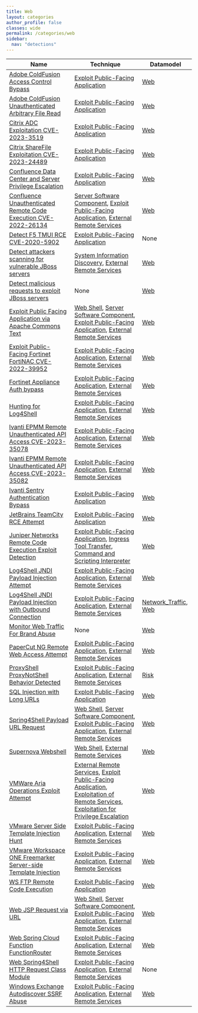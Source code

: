 ```yaml
---
title: Web
layout: categories
author_profile: false
classes: wide
permalink: /categories/web
sidebar:
  nav: "detections"
---
```


| Name    | Technique | Datamodel |
| --------| --------- |------------|
| [Adobe ColdFusion Access Control Bypass](/web/d6821c0b-fcdc-4c95-a77f-e10752fae41a/) | [Exploit Public-Facing Application](/tags/#exploit-public-facing-application) | [Web](https://docs.splunk.com/Documentation/CIM/latest/User/Web) |
| [Adobe ColdFusion Unauthenticated Arbitrary File Read](/web/695aceae-21db-4e7f-93ac-a52e39d02b93/) | [Exploit Public-Facing Application](/tags/#exploit-public-facing-application) | [Web](https://docs.splunk.com/Documentation/CIM/latest/User/Web) |
| [Citrix ADC Exploitation CVE-2023-3519](/web/76ac2dcb-333c-4a77-8ae9-2720cfae47a8/) | [Exploit Public-Facing Application](/tags/#exploit-public-facing-application) | [Web](https://docs.splunk.com/Documentation/CIM/latest/User/Web) |
| [Citrix ShareFile Exploitation CVE-2023-24489](/web/172c59f2-5fae-45e5-8e51-94445143e93f/) | [Exploit Public-Facing Application](/tags/#exploit-public-facing-application) | [Web](https://docs.splunk.com/Documentation/CIM/latest/User/Web) |
| [Confluence Data Center and Server Privilege Escalation](/web/115bebac-0976-4f7d-a3ec-d1fb45a39a11/) | [Exploit Public-Facing Application](/tags/#exploit-public-facing-application) | [Web](https://docs.splunk.com/Documentation/CIM/latest/User/Web) |
| [Confluence Unauthenticated Remote Code Execution CVE-2022-26134](/web/fcf4bd3f-a79f-4b7a-83bf-2692d60b859c/) | [Server Software Component](/tags/#server-software-component), [Exploit Public-Facing Application](/tags/#exploit-public-facing-application), [External Remote Services](/tags/#external-remote-services) | [Web](https://docs.splunk.com/Documentation/CIM/latest/User/Web) |
| [Detect F5 TMUI RCE CVE-2020-5902](/web/810e4dbc-d46e-11ea-87d0-0242ac130003/) | [Exploit Public-Facing Application](/tags/#exploit-public-facing-application) |  None |
| [Detect attackers scanning for vulnerable JBoss servers](/web/104658f4-afdc-499e-9719-17243f982681/) | [System Information Discovery](/tags/#system-information-discovery), [External Remote Services](/tags/#external-remote-services) | [Web](https://docs.splunk.com/Documentation/CIM/latest/User/Web) |
| [Detect malicious requests to exploit JBoss servers](/web/c8bff7a4-11ea-4416-a27d-c5bca472913d/) |  None | [Web](https://docs.splunk.com/Documentation/CIM/latest/User/Web) |
| [Exploit Public Facing Application via Apache Commons Text](/web/19a481e0-c97c-4d14-b1db-75a708eb592e/) | [Web Shell](/tags/#web-shell), [Server Software Component](/tags/#server-software-component), [Exploit Public-Facing Application](/tags/#exploit-public-facing-application), [External Remote Services](/tags/#external-remote-services) | [Web](https://docs.splunk.com/Documentation/CIM/latest/User/Web) |
| [Exploit Public-Facing Fortinet FortiNAC CVE-2022-39952](/web/2038f5c6-5aba-4221-8ae2-ca76e2ca8b97/) | [Exploit Public-Facing Application](/tags/#exploit-public-facing-application), [External Remote Services](/tags/#external-remote-services) | [Web](https://docs.splunk.com/Documentation/CIM/latest/User/Web) |
| [Fortinet Appliance Auth bypass](/web/a83122f2-fa09-4868-a230-544dbc54bc1c/) | [Exploit Public-Facing Application](/tags/#exploit-public-facing-application), [External Remote Services](/tags/#external-remote-services) | [Web](https://docs.splunk.com/Documentation/CIM/latest/User/Web) |
| [Hunting for Log4Shell](/web/158b68fa-5d1a-11ec-aac8-acde48001122/) | [Exploit Public-Facing Application](/tags/#exploit-public-facing-application), [External Remote Services](/tags/#external-remote-services) | [Web](https://docs.splunk.com/Documentation/CIM/latest/User/Web) |
| [Ivanti EPMM Remote Unauthenticated API Access CVE-2023-35078](/web/66b9c9ba-7fb2-4e80-a3a2-496e5e078167/) | [Exploit Public-Facing Application](/tags/#exploit-public-facing-application), [External Remote Services](/tags/#external-remote-services) | [Web](https://docs.splunk.com/Documentation/CIM/latest/User/Web) |
| [Ivanti EPMM Remote Unauthenticated API Access CVE-2023-35082](/web/e03edeba-4942-470c-a664-27253f3ad351/) | [Exploit Public-Facing Application](/tags/#exploit-public-facing-application), [External Remote Services](/tags/#external-remote-services) | [Web](https://docs.splunk.com/Documentation/CIM/latest/User/Web) |
| [Ivanti Sentry Authentication Bypass](/web/b8e0d1cf-e6a8-4d46-a5ae-aebe18ead8f8/) | [Exploit Public-Facing Application](/tags/#exploit-public-facing-application) | [Web](https://docs.splunk.com/Documentation/CIM/latest/User/Web) |
| [JetBrains TeamCity RCE Attempt](/web/89a58e5f-1365-4793-b45c-770abbb32b6c/) | [Exploit Public-Facing Application](/tags/#exploit-public-facing-application) | [Web](https://docs.splunk.com/Documentation/CIM/latest/User/Web) |
| [Juniper Networks Remote Code Execution Exploit Detection](/web/6cc4cc3d-b10a-4fac-be1e-55d384fc690e/) | [Exploit Public-Facing Application](/tags/#exploit-public-facing-application), [Ingress Tool Transfer](/tags/#ingress-tool-transfer), [Command and Scripting Interpreter](/tags/#command-and-scripting-interpreter) | [Web](https://docs.splunk.com/Documentation/CIM/latest/User/Web) |
| [Log4Shell JNDI Payload Injection Attempt](/web/c184f12e-5c90-11ec-bf1f-497c9a704a72/) | [Exploit Public-Facing Application](/tags/#exploit-public-facing-application), [External Remote Services](/tags/#external-remote-services) | [Web](https://docs.splunk.com/Documentation/CIM/latest/User/Web) |
| [Log4Shell JNDI Payload Injection with Outbound Connection](/web/69afee44-5c91-11ec-bf1f-497c9a704a72/) | [Exploit Public-Facing Application](/tags/#exploit-public-facing-application), [External Remote Services](/tags/#external-remote-services) | [Network_Traffic](https://docs.splunk.com/Documentation/CIM/latest/User/NetworkTraffic), [Web](https://docs.splunk.com/Documentation/CIM/latest/User/Web) |
| [Monitor Web Traffic For Brand Abuse](/web/134da869-e264-4a8f-8d7e-fcd0ec88f301/) |  None | [Web](https://docs.splunk.com/Documentation/CIM/latest/User/Web) |
| [PaperCut NG Remote Web Access Attempt](/web/9fcb214a-dc42-4ce7-a650-f1d2cab16a6a/) | [Exploit Public-Facing Application](/tags/#exploit-public-facing-application), [External Remote Services](/tags/#external-remote-services) | [Web](https://docs.splunk.com/Documentation/CIM/latest/User/Web) |
| [ProxyShell ProxyNotShell Behavior Detected](/web/c32fab32-6aaf-492d-bfaf-acbed8e50cdf/) | [Exploit Public-Facing Application](/tags/#exploit-public-facing-application), [External Remote Services](/tags/#external-remote-services) | [Risk](https://docs.splunk.com/Documentation/CIM/latest/User/Risk) |
| [SQL Injection with Long URLs](/web/e0aad4cf-0790-423b-8328-7564d0d938f9/) | [Exploit Public-Facing Application](/tags/#exploit-public-facing-application) | [Web](https://docs.splunk.com/Documentation/CIM/latest/User/Web) |
| [Spring4Shell Payload URL Request](/web/9d44d649-7d67-4559-95c1-8022ff49420b/) | [Web Shell](/tags/#web-shell), [Server Software Component](/tags/#server-software-component), [Exploit Public-Facing Application](/tags/#exploit-public-facing-application), [External Remote Services](/tags/#external-remote-services) | [Web](https://docs.splunk.com/Documentation/CIM/latest/User/Web) |
| [Supernova Webshell](/web/2ec08a09-9ff1-4dac-b59f-1efd57972ec1/) | [Web Shell](/tags/#web-shell), [External Remote Services](/tags/#external-remote-services) | [Web](https://docs.splunk.com/Documentation/CIM/latest/User/Web) |
| [VMWare Aria Operations Exploit Attempt](/web/d5d865e4-03e6-43da-98f4-28a4f42d4df7/) | [External Remote Services](/tags/#external-remote-services), [Exploit Public-Facing Application](/tags/#exploit-public-facing-application), [Exploitation of Remote Services](/tags/#exploitation-of-remote-services), [Exploitation for Privilege Escalation](/tags/#exploitation-for-privilege-escalation) | [Web](https://docs.splunk.com/Documentation/CIM/latest/User/Web) |
| [VMware Server Side Template Injection Hunt](/web/5796b570-ad12-44df-b1b5-b7e6ae3aabb0/) | [Exploit Public-Facing Application](/tags/#exploit-public-facing-application), [External Remote Services](/tags/#external-remote-services) | [Web](https://docs.splunk.com/Documentation/CIM/latest/User/Web) |
| [VMware Workspace ONE Freemarker Server-side Template Injection](/web/9e5726fe-8fde-460e-bd74-cddcf6c86113/) | [Exploit Public-Facing Application](/tags/#exploit-public-facing-application), [External Remote Services](/tags/#external-remote-services) | [Web](https://docs.splunk.com/Documentation/CIM/latest/User/Web) |
| [WS FTP Remote Code Execution](/web/b84e8f39-4e7b-4d4f-9e7c-fcd29a227845/) | [Exploit Public-Facing Application](/tags/#exploit-public-facing-application) | [Web](https://docs.splunk.com/Documentation/CIM/latest/User/Web) |
| [Web JSP Request via URL](/web/2850c734-2d44-4431-8139-1a56f6f54c01/) | [Web Shell](/tags/#web-shell), [Server Software Component](/tags/#server-software-component), [Exploit Public-Facing Application](/tags/#exploit-public-facing-application), [External Remote Services](/tags/#external-remote-services) | [Web](https://docs.splunk.com/Documentation/CIM/latest/User/Web) |
| [Web Spring Cloud Function FunctionRouter](/web/89dddbad-369a-4f8a-ace2-2439218735bc/) | [Exploit Public-Facing Application](/tags/#exploit-public-facing-application), [External Remote Services](/tags/#external-remote-services) | [Web](https://docs.splunk.com/Documentation/CIM/latest/User/Web) |
| [Web Spring4Shell HTTP Request Class Module](/web/fcdfd69d-0ca3-4476-920e-9b633cb4593e/) | [Exploit Public-Facing Application](/tags/#exploit-public-facing-application), [External Remote Services](/tags/#external-remote-services) |  None |
| [Windows Exchange Autodiscover SSRF Abuse](/web/d436f9e7-0ee7-4a47-864b-6dea2c4e2752/) | [Exploit Public-Facing Application](/tags/#exploit-public-facing-application), [External Remote Services](/tags/#external-remote-services) | [Web](https://docs.splunk.com/Documentation/CIM/latest/User/Web) |